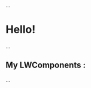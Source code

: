 <!DOCTYPE html>
<html lang="es">
  <head>
    <meta charset="utf-8" />
    <title>Demo Lightning Out</title>
    <link
      type="text/css"
      rel="stylesheet"
      href="slds/styles/salesforce-lightning-design-system.css"
    />
    <link
      type="text/css"
      rel="stylesheet"
      href="_slds/styles/salesforce-lightning-design-system.css"
    />
  </head>

  <body>
    ...
    <h1>Hello!</h1>
    ...
    <h2>My LWComponents :</h2>
    ...
    <div id="newCaseFormId"></div>
    <script src="https://oriolete-dev-ed.lightning.force.com/lightning/lightning.out.js"></script>
    <script>
      $Lightning.use(
        "c:newCaseApp",
        function() {
          $Lightning.createComponent(
            "c:newCaseForm",
            { objectName: "Case" },
            "newCaseFormId",
            function(component) {
              console.log("LWC was created");
            }
          );
        },
        "https://oriolete-developer-edition.eu8.force.com/Customers"
      );
    </script>
  </body>
</html>
